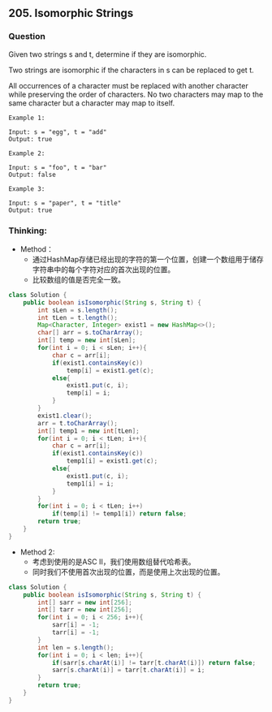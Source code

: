 ## 205. Isomorphic Strings

### Question
Given two strings s and t, determine if they are isomorphic.

Two strings are isomorphic if the characters in s can be replaced to get t.

All occurrences of a character must be replaced with another character while preserving the order of characters. No two characters may map to the same character but a character may map to itself.

```
Example 1:

Input: s = "egg", t = "add"
Output: true

Example 2:

Input: s = "foo", t = "bar"
Output: false

Example 3:

Input: s = "paper", t = "title"
Output: true
```

### Thinking:
* Method：
	* 通过HashMap存储已经出现的字符的第一个位置，创建一个数组用于储存字符串中的每个字符对应的首次出现的位置。
	* 比较数组的值是否完全一致。

```Java
class Solution {
    public boolean isIsomorphic(String s, String t) {
        int sLen = s.length();
        int tLen = t.length();
        Map<Character, Integer> exist1 = new HashMap<>();
        char[] arr = s.toCharArray();
        int[] temp = new int[sLen];
        for(int i = 0; i < sLen; i++){
            char c = arr[i];
            if(exist1.containsKey(c))
                temp[i] = exist1.get(c);
            else{
                exist1.put(c, i);
                temp[i] = i;
            }
        }
        exist1.clear();
        arr = t.toCharArray();
        int[] temp1 = new int[tLen];
        for(int i = 0; i < tLen; i++){
            char c = arr[i];
            if(exist1.containsKey(c))
                temp1[i] = exist1.get(c);
            else{
                exist1.put(c, i);
                temp1[i] = i;
            }
        }
        for(int i = 0; i < tLen; i++)
            if(temp[i] != temp1[i]) return false;
        return true;
    }
}
```

* Method 2:
	* 考虑到使用的是ASC II，我们使用数组替代哈希表。
	* 同时我们不使用首次出现的位置，而是使用上次出现的位置。

```Java
class Solution {
    public boolean isIsomorphic(String s, String t) {
        int[] sarr = new int[256];
        int[] tarr = new int[256];
        for(int i = 0; i < 256; i++){
            sarr[i] = -1;
            tarr[i] = -1;
        }
        int len = s.length();
        for(int i = 0; i < len; i++){
            if(sarr[s.charAt(i)] != tarr[t.charAt(i)]) return false;
            sarr[s.charAt(i)] = tarr[t.charAt(i)] = i;
        }
        return true;
    }
}
```
